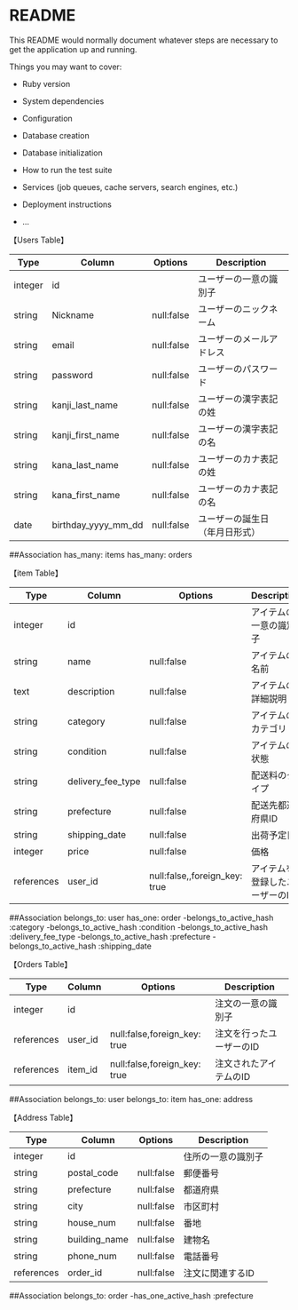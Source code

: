 # README

This README would normally document whatever steps are necessary to get the
application up and running.

Things you may want to cover:

* Ruby version

* System dependencies

* Configuration

* Database creation

* Database initialization

* How to run the test suite

* Services (job queues, cache servers, search engines, etc.)

* Deployment instructions

* ...


【Users Table】

| Type                | Column              | Options        | Description                             |
| ------------------- | ------------------- | -------------- | ----------------------------------------|
| integer             | id                  |                | ユーザーの一意の識別子                      |
| string              | Nickname            | null:false     | ユーザーのニックネーム                      |
| string              | email               | null:false     | ユーザーのメールアドレス                    |
| string              | password            | null:false     | ユーザーのパスワード                       |
| string              | kanji_last_name     | null:false     | ユーザーの漢字表記の姓                      |
| string              | kanji_first_name    | null:false     | ユーザーの漢字表記の名                      |
| string              | kana_last_name      | null:false     | ユーザーのカナ表記の姓                      |
| string              | kana_first_name     | null:false     | ユーザーのカナ表記の名                      |
| date                | birthday_yyyy_mm_dd | null:false     | ユーザーの誕生日（年月日形式）               |

##Association
has_many: items
has_many: orders


【item Table】

| Type                | Column              | Options        | Description                                  |
| ------------------- | ------------------- | -------------- | ---------------------------------------------|
| integer             | id                  |                                    | アイテムの一意の識別子       |
| string              | name                | null:false                         | アイテムの名前              |
| text                | description         | null:false                         | アイテムの詳細説明           |
| string              | category            | null:false                         | アイテムのカテゴリ           |
| string              | condition           | null:false                         | アイテムの状態              |
| string              | delivery_fee_type   | null:false                         | 配送料のタイプ              |
| string              | prefecture          | null:false                         | 配送先都道府県ID            |
| string              | shipping_date       | null:false                         | 出荷予定日                 |
| integer             | price               | null:false                         | 価格                      |
| references          | user_id             | null:false,,foreign_key: true      | アイテムを登録したユーザーのID|   

##Association
belongs_to: user
has_one: order
-belongs_to_active_hash :category
-belongs_to_active_hash :condition
-belongs_to_active_hash :delivery_fee_type
-belongs_to_active_hash :prefecture
-belongs_to_active_hash :shipping_date



【Orders Table】

| Type                | Column              | Options                         | Description            |
| ------------------- | ------------------- | --------------------------------| -----------------------|
| integer             | id                  |                                 | 注文の一意の識別子       |
| references          | user_id             | null:false,foreign_key: true    | 注文を行ったユーザーのID  |
| references          | item_id             | null:false,foreign_key: true    | 注文されたアイテムのID   　　|

##Association
belongs_to: user
belongs_to: item
has_one: address


【Address Table】

| Type                | Column              | Options        | Description                             |
| ------------------- | ------------------- | -------------- | ----------------------------------------|
| integer             | id                  |                | 住所の一意の識別子                        |
| string              | postal_code         | null:false     | 郵便番号                                 |
| string              | prefecture          | null:false     | 都道府県                                 |
| string              | city                | null:false     | 市区町村                                 |
| string              | house_num           | null:false     | 番地                                     |
| string              | building_name       | null:false     | 建物名                                   |
| string              | phone_num           | null:false     | 電話番号                                 |
| references          | order_id            | null:false     | 注文に関連するID                          |

##Association
belongs_to: order
-has_one_active_hash :prefecture

